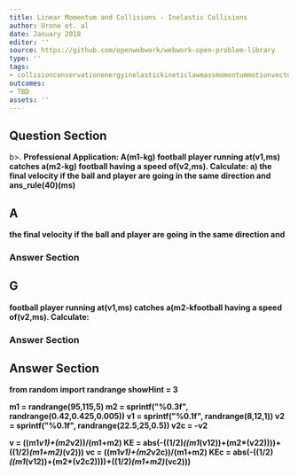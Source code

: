 ```yaml
---
title: Linear Momentum and Collisions - Inelastic Collisions
author: Urone et. al
date: January 2018
editor: ''
source: https://github.com/openwebwork/webwork-open-problem-library
type: ''
tags:
- collisionconservationenergyinelastickineticlawmassmomentummotionvectorvelocity
outcomes:
- TBD
assets: ''
---
```


## Question Section 

b>.
<b>Professional Application:<b> A(m1-kg) football player running at(v1,ms) catches a(m2-kg) football having a speed of(v2,ms). Calculate: 
a) the final velocity if the ball and player are going in the same direction and 
ans_rule(40)(ms)
## A
the final velocity if the ball and player are going in the same direction and 
### Answer Section
## G
football player running at(v1,ms) catches a(m2-kfootball having a speed of(v2,ms). Calculate: 
### Answer Section


## Answer Section

from random import randrange
showHint = 3

m1 = randrange(95,115,5)
m2 = sprintf("%0.3f", randrange(0.42,0.425,0.005))
v1 = sprintf("%0.1f", randrange(8,12,1))
v2 = sprintf("%0.1f", randrange(22.5,25,0.5))
v2c = -v2

v = ((m1*v1)+(m2*v2))/(m1+m2)
KE = abs(-((1/2)*((m1*(v1**2))+(m2*(v2**2))))+((1/2)*(m1+m2)*(v**2)))
vc = ((m1*v1)+(m2*v2c))/(m1+m2)
KEc = abs(-((1/2)*((m1*(v1**2))+(m2*(v2c**2))))+((1/2)*(m1+m2)*(vc**2)))